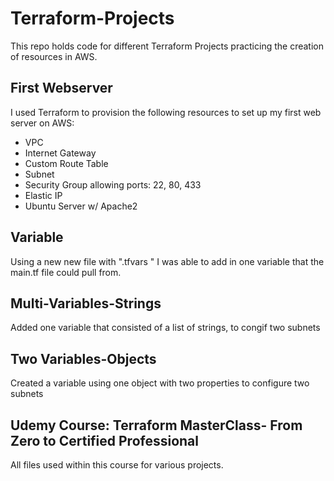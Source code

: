# Terraform-Projects

This repo holds code for different Terraform Projects practicing the creation of resources in AWS. 

## First Webserver

I used Terraform to provision the following resources to set up my first web server on AWS:
  - VPC
  - Internet Gateway
  - Custom Route Table
  - Subnet
  - Security Group allowing ports: 22, 80, 433
  - Elastic IP
  - Ubuntu Server w/ Apache2

## Variable

Using a new new file with ".tfvars " I was able to add in one variable that the main.tf file could pull from.

## Multi-Variables-Strings

Added one variable that consisted of a list of strings, to congif two subnets

## Two Variables-Objects

Created a variable using one object with two properties to configure two subnets

## Udemy Course: Terraform MasterClass- From Zero to Certified Professional

All files used within this course for various projects.

